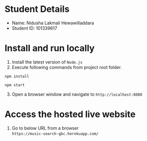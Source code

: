 # Student Details

* Name: Nidusha Lakmali Hewawilladdara
* Student ID: 101339617

# Install and run locally

1. Install the latest version of `Node.js`
2. Execute following commands from project root folder.

`npm install`

`npm start`

3. Open a browser window and navigate to `http://localhost:8080`

# Access the hosted live website 

1. Go to below URL from a browser  
 `https://music-search-gbc.herokuapp.com/`